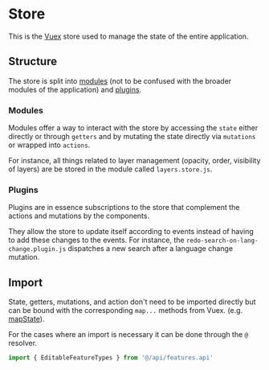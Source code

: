 # Store

This is the [Vuex](https://vuex.vuejs.org/) store used to manage the state of the entire application.

## Structure

The store is split into [modules](https://vuex.vuejs.org/guide/modules.html) (not to be confused with the broader modules of the application) and [plugins](https://vuex.vuejs.org/guide/plugins.html).

### Modules

Modules offer a way to interact with the store by accessing the `state` either directly or through `getters` and by mutating the state directly via `mutations` or wrapped into `actions`.

For instance, all things related to layer management (opacity, order, visibility of layers) are be stored in the module called `layers.store.js`.

### Plugins

Plugins are in essence subscriptions to the store that complement the actions and mutations by the components.

They allow the store to update itself according to events instead of having to add these changes to the events. For instance, the `redo-search-on-lang-change.plugin.js` dispatches a new search after a language change mutation.

## Import

State, getters, mutations, and action don't need to be imported directly but can be bound with the corresponding `map...` methods from Vuex. (e.g. [mapState](https://vuex.vuejs.org/guide/state.html#the-mapstate-helper)).

For the cases where an import is necessary it can be done through the `@` resolver.

```js
import { EditableFeatureTypes } from '@/api/features.api'
```
